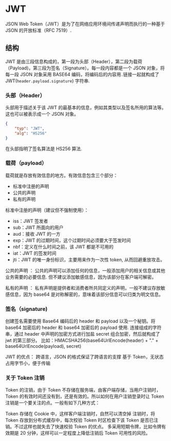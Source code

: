 # JWT
JSON Web Token（JWT）是为了在网络应用环境间传递声明而执行的一种基于 JSON 的开放标准（RFC 7519）.

## 结构
JWT 是由三段信息构成的，第一段为头部（Header），第二段为载荷（Payload)，第三段为签名（Signature）。每一段内容都是一个 JSON 对象，将每一段 JSON 对象采用 BASE64 编码，将编码后的内容用`.`链接一起就构成了 JWT(`header.payload.signature`) 字符串.

### 头部（Header）
头部用于描述关于该 JWT 的最基本的信息，例如其类型以及签名所用的算法等。这也可以被表示成一个 JSON 对象。
```json
{
    "typ": "JWT",
    "alg": "HS256"
}
```

在头部指明了签名算法是 HS256 算法.

### 载荷（payload）
载荷就是存放有效信息的地方。有效信息包含三个部分：
- 标准中注册的声明
- 公共的声明
- 私有的声明

标准中注册的声明（建议但不强制使用）：
- iss：JWT 签发者
- sub：JWT 所面向的用户
- aud：接收 JWT 的一方
- exp：JWT 的过期时间，这个过期时间必须要大于签发时间
- nbf：定义在什么时间之前，该 JWT 都是不可用的
- iat：JWT 的签发时间
- jti：JWT 的唯一身份标识，主要用来作为一次性 token, 从而回避重放攻击。

公共的声明 ：
公共的声明可以添加任何的信息，一般添加用户的相关信息或其他业务需要的必要信息. 但不建议添加敏感信息，因为该部分在客户端可解密。

私有的声明 ：
私有声明是提供者和消费者所共同定义的声明，一般不建议存放敏感信息，因为 base64 是对称解密的，意味着该部分信息可以归类为明文信息。

### 签名（signature)
创建签名需要使用 Base64 编码后的 header 和 payload 以及一个秘钥。将 base64 加密后的 header 和 base64 加密后的 payload 使用. 连接组成的字符串，通过 header 中声明的加密方式进行加盐 secret 组合加密，然后就构成了 jwt 的第三部分。
比如：HMACSHA256(base64UrlEncode(header) + "." + base64UrlEncode(payload), secret)

JWT 的优点：
跨语言，JSON 的格式保证了跨语言的支撑
基于 Token，无状态
占用字节小，便于传输

### 关于 Token 注销
Token 的注销，由于 Token 不存储在服务端，由客户端存储，当用户注销时，Token 的有效时间还没有到，还是有效的。所以如何在用户注销登录时让 Token 注销是一个要关注的点。一般有如下几种方式：

Token 存储在 Cookie 中，这样客户端注销时，自然可以清空掉
注销时，将 Token 存放到分布式缓存中，每次校验 Token 时区检查下该 Token 是否已注销。不过这样也就失去了快速校验 Token 的优点。
多采用短期令牌，比如令牌有效期是 20 分钟，这样可以一定程度上降低注销后 Token 可用性的风险。
